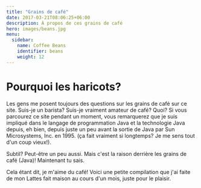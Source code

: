 ```yaml
---
title: "Grains de café"
date: 2017-03-21T08:06:25+06:00
description: À propos de ces grains de café
hero: images/beans.jpg
menu:
  sidebar:
    name: Coffee Beans
    identifier: beans
    weight: 12
---
```


# Pourquoi les haricots?

Les gens me posent toujours des questions sur les grains de café sur ce site. Suis-je un barista? Suis-je vraiment amateur de café? Quoi? Si vous parcourez ce site pendant un moment, vous remarquerez que je suis impliqué dans le langage de programmation Java et la technologie Java depuis, eh bien, depuis juste un peu avant la sortie de Java par Sun Microsystems, Inc. en 1995. (ça fait vraiment si longtemps? Je me sens tout d'un coup vieux!).

Subtil? Peut-être un peu aussi. Mais c'est la raison derrière les grains de café (Java)! Maintenant tu sais.

Cela étant dit, je m'aime du café! Voici une petite compilation que j'ai faite de mon Lattes fait maison au cours d'un mois, juste pour le plaisir.

